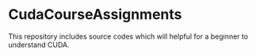 # CudaCourseAssignments
This repository includes source codes which will helpful for a beginner to understand CUDA.
